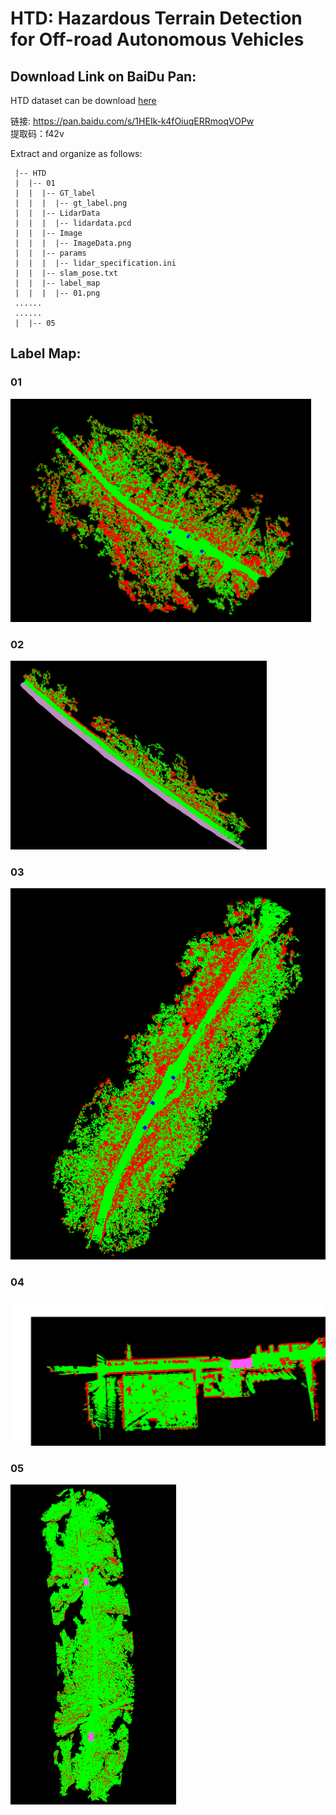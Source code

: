 # HTD: Hazardous Terrain Detection for Off-road Autonomous Vehicles





## Download Link on BaiDu Pan:

HTD dataset can be download [here](https://pan.baidu.com/s/1HEIk-k4fOiuqERRmoqVOPw)

链接: https://pan.baidu.com/s/1HEIk-k4fOiuqERRmoqVOPw  
提取码：f42v

Extract and organize as follows:

```
 |-- HTD
 |  |-- 01
 |  |  |-- GT_label
 |  |  |  |-- gt_label.png
 |  |  |-- LidarData
 |  |  |  |-- lidardata.pcd
 |  |  |-- Image
 |  |  |  |-- ImageData.png
 |  |  |-- params
 |  |  |  |-- lidar_specification.ini
 |  |  |-- slam_pose.txt
 |  |  |-- label_map
 |  |  |  |-- 01.png
 ......
 ......
 |  |-- 05
```

## Label Map:

### 01

<img src="./img/01.png" alt="01" style="zoom:47%;" />

### 02

<img src="./img/02.png" alt="02" style="zoom:40%;" />

### 03

<img src="./img/03.png" alt="03" style="zoom:60%;" />

### 04

<img src="./img/04.png" alt="04" style="zoom:60%;" />

### 05

<img src="./img/05.png" alt="05" style="zoom:50%;" />